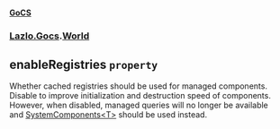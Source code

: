 #### [GoCS](./GoCS.md 'GoCS')
### [Lazlo.Gocs](./GoCS.md#Lazlo-Gocs 'Lazlo.Gocs').[World](./Lazlo-Gocs-World.md 'Lazlo.Gocs.World')
## enableRegistries `property`
Whether cached registries should be used for managed components.  
Disable to improve initialization and destruction speed of components.  
However, when disabled, managed queries will no longer be available  
and [SystemComponents&lt;T&gt;](./Lazlo-Gocs-SystemComponents-T-.md 'Lazlo.Gocs.SystemComponents&lt;T&gt;') should be used instead.
